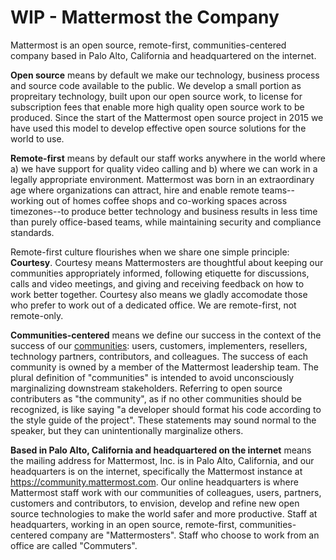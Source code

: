 # WIP - Mattermost the Company  

Mattermost is an open source, remote-first, communities-centered company based in Palo Alto, California and headquartered on the internet. 

**Open source** means by default we make our technology, business process and source code available to the public. We develop a small portion as propreitary technology, built upon our open source work, to license for subscription fees that enable more high quality open source work to be produced. Since the start of the Mattermost open source project in 2015 we have used this model to develop effective open source solutions for the world to use. 

**Remote-first** means by default our staff works anywhere in the world where a) we have support for quality video calling and b) where we can work in a legally appropriate environment. Mattermost was born in an extraordinary age where organizations can attract, hire and enable remote teams--working out of homes coffee shops and co-working spaces across timezones--to produce better technology and business results in less time than purely office-based teams, while maintaining security and compliance standards. 

Remote-first culture flourishes when we share one simple principle: **Courtesy**. Courtesy means Mattermosters are thoughtful about keeping our communities appropriately informed, following etiquette for discussions, calls and video meetings, and giving and receiving feedback on how to work better together. Courtesy also means we gladly accomodate those who prefer to work out of a dedicated office. We are remote-first, not remote-only. 

**Communities-centered** means we define our success in the context of the success of our [communities](https://docs.mattermost.com/process/community-overview.html): users, customers, implementers, resellers, technology partners, contributors, and colleagues. The success of each community is owned by a member of the Mattermost leadership team. The plural definition of "communities" is intended to avoid unconsciously marginalizing downstream stakeholders. Referring to open source contributers as "the community", as if no other communities should be recognized, is like saying "a developer should format his code according to the style guide of the project". These statements may sound normal to the speaker, but they can unintentionally marginalize others.  

**Based in Palo Alto, California and headquartered on the internet** means the mailing address for Mattermost, Inc. is in Palo Alto, California, and our headquarters is on the internet, specifically the Mattermost instance at https://community.mattermost.com. Our online headquarters is where Mattermost staff work with our communities of colleagues, users, partners, customers and contributors, to envision, develop and refine new open source technologies to make the world safer and more productive. Staff at headquarters, working in an open source, remote-first, communities-centered company are "Mattermosters". Staff who choose to work from an office are called "Commuters".
